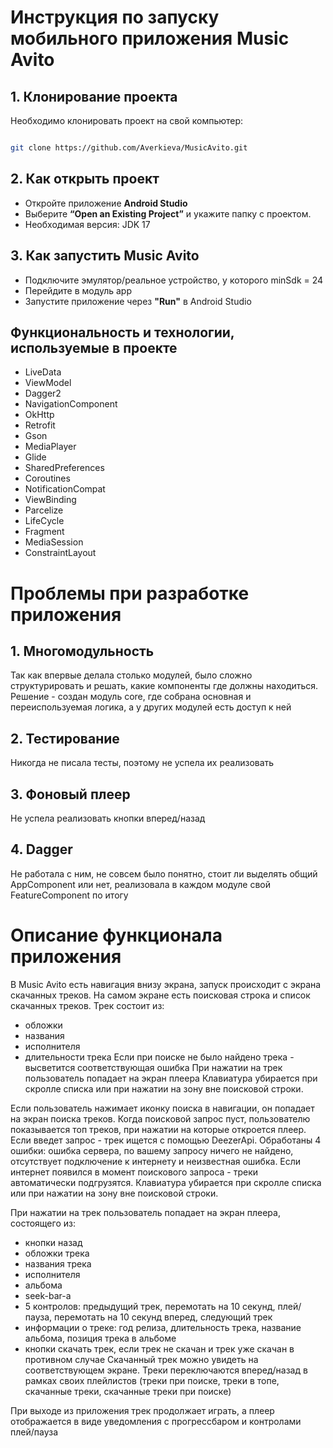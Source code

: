 # Инструкция по запуску мобильного приложения Music Avito

## 1. Клонирование проекта 
Необходимо клонировать проект на свой компьютер:
```sh

git clone https://github.com/Averkieva/MusicAvito.git
```
## 2. Как открыть проект
- Откройте приложение **Android Studio** 
- Выберите **“Open an Existing Project”** и укажите папку с проектом.
- Необходимая версия: JDK 17
## 3. Как запустить Music Avito 
- Подключите эмулятор/реальное устройство, у которого minSdk = 24
- Перейдите в модуль app
- Запустите приложение через **"Run"** в Android Studio 

## Функциональность и технологии, используемые в проекте
- LiveData
- ViewModel
- Dagger2
- NavigationComponent
- OkHttp
- Retrofit
- Gson
- MediaPlayer
- Glide
- SharedPreferences
- Coroutines
- NotificationCompat
- ViewBinding
- Parcelize
- LifeCycle
- Fragment
- MediaSession
- ConstraintLayout



# Проблемы при разработке приложения

## 1. Многомодульность
Так как впервые делала столько модулей, было сложно структурировать и решать, какие компоненты где должны находиться. Решение - создан модуль core, где собрана основная и переиспользуемая логика, а у других модулей есть доступ к ней

## 2. Тестирование
Никогда не писала тесты, поэтому не успела их реализовать

## 3. Фоновый плеер
Не успела реализовать кнопки вперед/назад

## 4. Dagger
Не работала с ним, не совсем было понятно, стоит ли выделять общий AppComponent или нет, реализовала в каждом модуле свой FeatureComponent по итогу



# Описание функционала приложения

В Music Avito есть навигация внизу экрана, запуск происходит с экрана скачанных треков. 
На самом экране есть поисковая строка и список скачанных треков. Трек состоит из:
- обложки
- названия
- исполнителя
- длительности трека
Если при поиске не было найдено трека - высветится соответствующая ошибка
При нажатии на трек пользователь попадает на экран плеера
Клавиатура убирается при скролле списка или при нажатии на зону вне поисковой строки.

Если пользователь нажимает иконку поиска в навигации, он попадает на экран поиска треков. Когда поисковой запрос пуст, пользователю показывается топ треков, при нажатии на которые откроется плеер. Если введет запрос - трек ищется с помощью DeezerApi. Обработаны 4 ошибки: ошибка сервера, по вашему запросу ничего не найдено, отсутствует подключение к интернету и неизвестная ошибка. Если интернет появился в момент поискового запроса - треки автоматически подгрузятся. Клавиатура убирается при скролле списка или при нажатии на зону вне поисковой строки.

При нажатии на трек пользователь попадает на экран плеера, состоящего из:
- кнопки назад
- обложки трека
- названия трека
- исполнителя
- альбома
- seek-bar-а
- 5 контролов: предыдущий трек, перемотать на 10 секунд, плей/пауза, перемотать на 10 секунд вперед, следующий трек
- информации о треке: год релиза, длительность трека, название альбома, позиция трека в альбоме
- кнопки скачать трек, если трек не скачан и трек уже скачан в противном случае
Скачанный трек можно увидеть на соответствующем экране. Треки переключаются вперед/назад в рамках своих плейлистов (треки при поиске, треки в топе, скачанные треки, скачанные треки при поиске)

При выходе из приложения трек продолжает играть, а плеер отображается в виде уведомления с прогрессбаром и контролами плей/пауза

